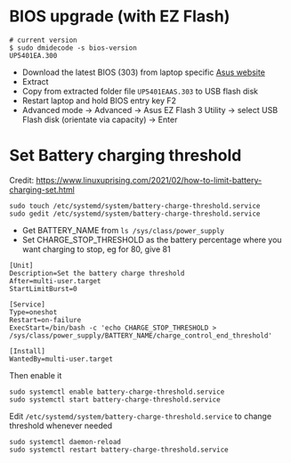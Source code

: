 # BIOS upgrade (with EZ Flash)

```
# current version
$ sudo dmidecode -s bios-version
UP5401EA.300
```

- Download the latest BIOS (303) from laptop specific [Asus website](https://www.asus.com/laptops/for-home/zenbook/zenbook-14-flip-oled-up5401-11th-gen-intel/helpdesk_bios/?model2Name=Zenbook-14-Flip-OLED-UP5401-11th-Gen-Intel)
- Extract
- Copy from extracted folder file `UP5401EAAS.303` to USB flash disk
- Restart laptop and hold BIOS entry key F2
- Advanced mode -> Advanced -> Asus EZ Flash 3 Utility -> select USB Flash disk (orientate via capacity) -> Enter

# Set Battery charging threshold 

Credit: https://www.linuxuprising.com/2021/02/how-to-limit-battery-charging-set.html

```
sudo touch /etc/systemd/system/battery-charge-threshold.service
sudo gedit /etc/systemd/system/battery-charge-threshold.service
```


- Get BATTERY_NAME from `ls /sys/class/power_supply`
- Set CHARGE_STOP_THRESHOLD as the battery percentage where you want charging to stop, eg for 80, give 81

```
[Unit]
Description=Set the battery charge threshold
After=multi-user.target
StartLimitBurst=0

[Service]
Type=oneshot
Restart=on-failure
ExecStart=/bin/bash -c 'echo CHARGE_STOP_THRESHOLD > /sys/class/power_supply/BATTERY_NAME/charge_control_end_threshold'

[Install]
WantedBy=multi-user.target
```
    

Then enable it

```
sudo systemctl enable battery-charge-threshold.service
sudo systemctl start battery-charge-threshold.service
```


Edit `/etc/systemd/system/battery-charge-threshold.service` to change threshold whenever needed 

```
sudo systemctl daemon-reload
sudo systemctl restart battery-charge-threshold.service
```

